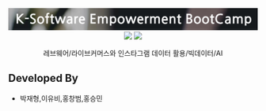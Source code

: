 <div align="center">
    <img width="600" src="src/keb.png" alt="{Logo}">
    <br />
    <img src="https://img.shields.io/badge/build-v1.0.0-brightgreen"/>
    <img src="https://img.shields.io/badge/Java-FF160B?style=flat&logo=java&logoColor=white"/>
    <p>레브웨어/라이브커머스와 인스타그램 데이터 활용/빅데이터/AI</p>
</div>

## Developed By

- 박재형,이유비,홍창범,홍승민
